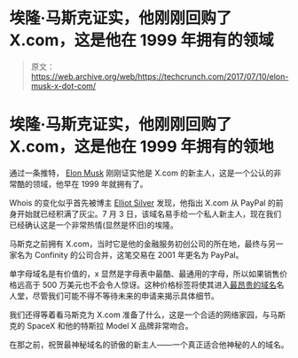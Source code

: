 # 埃隆·马斯克证实，他刚刚回购了 X.com，这是他在 1999 年拥有的领域 

> 原文：<https://web.archive.org/web/https://techcrunch.com/2017/07/10/elon-musk-x-dot-com/>

# 埃隆·马斯克证实，他刚刚回购了 X.com，这是他在 1999 年拥有的领地

通过一条推特， [Elon Musk](https://web.archive.org/web/20230213162431/https://techcrunch.com/topic/person/elon-musk/) 刚刚证实他是 X.com 的新主人，这是一个公认的非常酷的领域，他早在 1999 年就拥有了。

Whois 的变化似乎首先被博主 [Elliot Silver](https://web.archive.org/web/20230213162431/https://www.domaininvesting.com/elon-musk-acquires-x-com-domain/) 发现，他指出 X.com 从 PayPal 的前身开始就已经积满了灰尘。7 月 3 日，该域名易手给一个私人新主人，现在我们已经确认这是一个非常热情(显然是怀旧)的埃隆。

马斯克之前拥有 X.com，当时它是他的金融服务初创公司的所在地，最终与另一家名为 Confinity 的公司合并，这笔交易在 2001 年更名为 PayPal。

单字母域名是有价值的，x 显然是字母表中最酷、最通用的字母，所以如果销售价格远高于 500 万美元也不会令人惊讶。这种价格标签将使其进入[最昂贵的域名](https://web.archive.org/web/20230213162431/https://en.wikipedia.org/wiki/List_of_most_expensive_domain_names)名人堂，尽管我们可能不得不等待未来的申请来揭示具体细节。

我们还得等着看马斯克为 X.com 准备了什么，这是一个合适的网络家园，与马斯克的 SpaceX 和他的特斯拉 Model X 品牌非常吻合。

在那之前，祝贺最神秘域名的骄傲的新主人——一个真正适合他神秘的人的域名。